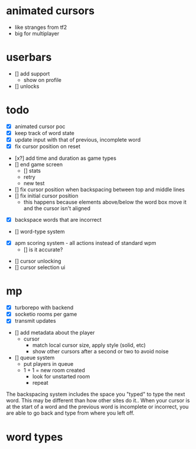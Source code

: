 # animated cursors
  - like stranges from tf2
  - big for multiplayer

# userbars
  - [] add support
    - show on profile
  - [] unlocks



# todo
- [x] animated cursor poc
- [x] keep track of word state
- [x] update input with that of previous, incomplete word
- [x] fix cursor position on reset
- [x?] add time and duration as game types
- [] end game screen
  - [] stats
  - retry
  - new test
- [] fix cursor position when backspacing between top and middle lines
- [] fix initial cursor position
  - this happens because elements above/below the word box move it and the cursor isn't aligned
- [x] backspace words that are incorrect
- [] word-type system
- [x] apm scoring system - all actions instead of standard wpm
  - [] is it accurate?
- [] cursor unlocking
- [] cursor selection ui

# mp
- [x] turborepo with backend
- [x] socketio rooms per game
- [x] transmit updates
- [] add metadata about the player
  - cursor
    - match local cursor size, apply style (solid, etc)
    - show other cursors after a second or two to avoid noise
- [] queue system
  - put players in queue
  - 1 + 1 = new room created
    - <next player queue> look for unstarted room
    - repeat

The backspacing system includes the space you "typed" to type the next word. This may be different than how other sites do it.. When your cursor is at the start of a word and the previous word is incomplete or incorrect, you are able to go back and type from where you left off.


# word types
